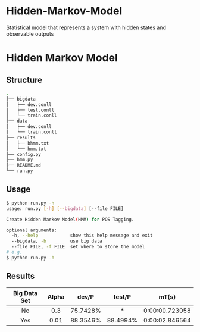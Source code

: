 # Hidden-Markov-Model
 Statistical model that represents a system with hidden states and observable outputs

# Hidden Markov Model

## Structure

```sh
.
├── bigdata
│   ├── dev.conll
│   ├── test.conll
│   └── train.conll
├── data
│   ├── dev.conll
│   └── train.conll
├── results
│   ├── bhmm.txt
│   └── hmm.txt
├── config.py
├── hmm.py
├── README.md
└── run.py
```

## Usage

```sh
$ python run.py -h
usage: run.py [-h] [--bigdata] [--file FILE]

Create Hidden Markov Model(HMM) for POS Tagging.

optional arguments:
  -h, --help            show this help message and exit
  --bigdata, -b         use big data
  --file FILE, -f FILE  set where to store the model
# e.g. 
$ python run.py -b
```

## Results

| Big Data Set | Alpha |  dev/P   |  test/P  |     mT(s)      |
| :----------: | :---: | :------: | :------: | :------------: |
|      No      |  0.3  | 75.7428% |    *     | 0:00:00.723058 |
|      Yes     | 0.01  | 88.3546% | 88.4994% | 0:00:02.846564 |
